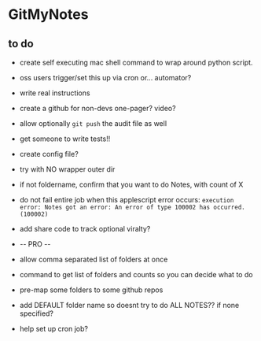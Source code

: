 # GitMyNotes

## to do

* create self executing mac shell command to wrap around python script. 

* oss users trigger/set this up via cron or... automator?

* write real instructions

* create a github for non-devs one-pager? video? 

* allow optionally `git push` the audit file as well

* get someone to write tests!!

* create config file?

* try with NO wrapper outer dir

* if not foldername, confirm that you want to do Notes, with count of X

* do not fail entire job when this applescript error occurs: `execution error: Notes got an error: An error of type 100002 has occurred. (100002)`

* add share code to track optional viralty?

*  -- PRO -- 

* allow comma separated list of folders at once

* command to get list of folders and counts so you can decide what to do

* pre-map some folders to some github repos

* add DEFAULT folder name so doesnt try to do ALL NOTES?? if none specified?

* help set up cron job?






